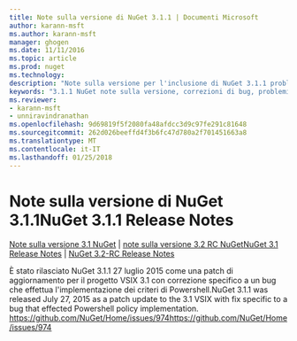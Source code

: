 ```yaml
---
title: Note sulla versione di NuGet 3.1.1 | Documenti Microsoft
author: karann-msft
ms.author: karann-msft
manager: ghogen
ms.date: 11/11/2016
ms.topic: article
ms.prod: nuget
ms.technology: 
description: "Note sulla versione per l'inclusione di NuGet 3.1.1 problemi noti, correzioni di bug, le funzionalità aggiunte e dcr."
keywords: "3.1.1 NuGet note sulla versione, correzioni di bug, problemi noti, aggiunta di funzionalità, eseguire"
ms.reviewer:
- karann-msft
- unniravindranathan
ms.openlocfilehash: 9d69819f5f2080fa48afdcc3d9c97fe291c81648
ms.sourcegitcommit: 262d026beeffd4f3b6fc47d780a2f701451663a8
ms.translationtype: MT
ms.contentlocale: it-IT
ms.lasthandoff: 01/25/2018
---
```

# <a name="nuget-311-release-notes"></a><span data-ttu-id="979d6-104">Note sulla versione di NuGet 3.1.1</span><span class="sxs-lookup"><span data-stu-id="979d6-104">NuGet 3.1.1 Release Notes</span></span>

<span data-ttu-id="979d6-105">[Note sulla versione 3.1 NuGet](../release-notes/nuget-3.1.md) | [note sulla versione 3.2 RC NuGet](../release-notes/nuget-3.2-RC.md)</span><span class="sxs-lookup"><span data-stu-id="979d6-105">[NuGet 3.1 Release Notes](../release-notes/nuget-3.1.md) | [NuGet 3.2-RC Release Notes](../release-notes/nuget-3.2-RC.md)</span></span>

<span data-ttu-id="979d6-106">È stato rilasciato NuGet 3.1.1 27 luglio 2015 come una patch di aggiornamento per il progetto VSIX 3.1 con correzione specifico a un bug che effettua l'implementazione dei criteri di Powershell.</span><span class="sxs-lookup"><span data-stu-id="979d6-106">NuGet 3.1.1 was released July 27, 2015 as a patch update to the 3.1 VSIX with fix specific to a bug that effected Powershell policy implementation.</span></span>
[<span data-ttu-id="979d6-107">https://github.com/NuGet/Home/issues/974</span><span class="sxs-lookup"><span data-stu-id="979d6-107">https://github.com/NuGet/Home/issues/974</span></span>](https://github.com/NuGet/Home/issues/974)